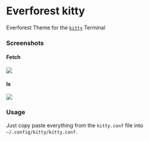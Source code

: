 # Everforest kitty

Everforest Theme for the [`kitty`](https://github.com/kovidgoyal/kitty) Terminal

### Screenshots
#### Fetch
![](https://raw.githubusercontent.com/moonxraccoon/kitty-everforest/main/screens/fetch.png)
#### ls
![](https://raw.githubusercontent.com/moonxraccoon/kitty-everforest/main/screens/ls.png)

### Usage

Just copy paste everything from the `kitty.conf` file into `~/.config/kitty/kitty.conf`.

